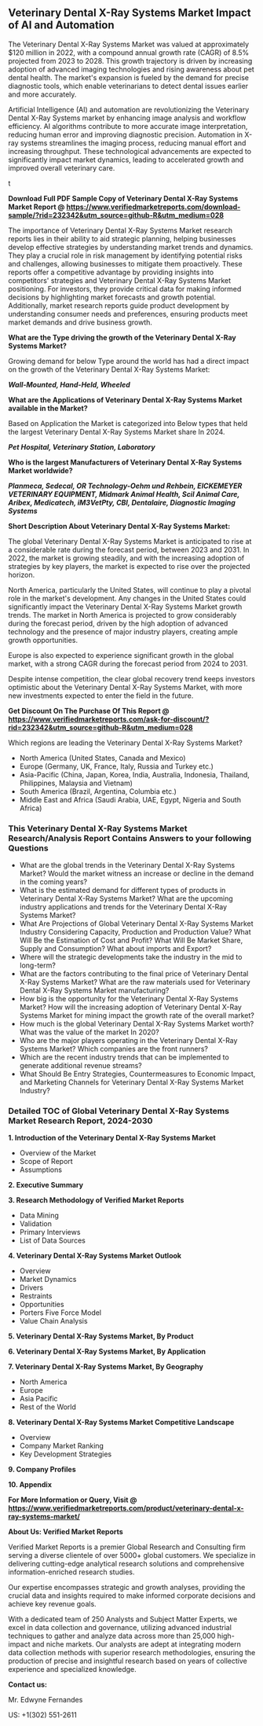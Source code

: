 <h2>Veterinary Dental X-Ray Systems Market Impact of AI and Automation</h2><p>The Veterinary Dental X-Ray Systems Market was valued at approximately $120 million in 2022, with a compound annual growth rate (CAGR) of 8.5% projected from 2023 to 2028. This growth trajectory is driven by increasing adoption of advanced imaging technologies and rising awareness about pet dental health. The market's expansion is fueled by the demand for precise diagnostic tools, which enable veterinarians to detect dental issues earlier and more accurately.</p><p>Artificial Intelligence (AI) and automation are revolutionizing the Veterinary Dental X-Ray Systems market by enhancing image analysis and workflow efficiency. AI algorithms contribute to more accurate image interpretation, reducing human error and improving diagnostic precision. Automation in X-ray systems streamlines the imaging process, reducing manual effort and increasing throughput. These technological advancements are expected to significantly impact market dynamics, leading to accelerated growth and improved overall veterinary care.</p>t</p><p id="" class=""><strong>Download Full PDF Sample Copy of Veterinary Dental X-Ray Systems Market Report @ <a href="https://www.verifiedmarketreports.com/download-sample/?rid=232342&utm_source=github-R&utm_medium=028" target="_blank">https://www.verifiedmarketreports.com/download-sample/?rid=232342&utm_source=github-R&utm_medium=028</a></strong></p><p>The importance of&nbsp;Veterinary Dental X-Ray Systems Market research reports lies in their ability to aid strategic planning, helping businesses develop effective strategies by understanding market trends and dynamics. They play a crucial role in risk management by identifying potential risks and challenges, allowing businesses to mitigate them proactively. These reports offer a competitive advantage by providing insights into competitors' strategies and Veterinary Dental X-Ray Systems Market positioning. For investors, they provide critical data for making informed decisions by highlighting market forecasts and growth potential. Additionally, market research reports guide product development by understanding consumer needs and preferences, ensuring products meet market demands and drive business growth.</p><p><strong>What are the&nbsp;Type driving the growth of the Veterinary Dental X-Ray Systems Market?</strong></p><p id="" class="">Growing demand for below Type around the world has had a direct impact on the growth of the Veterinary Dental X-Ray Systems Market:</p><em><strong>Wall-Mounted, Hand-Held, Wheeled</strong></em></p><strong>What are the&nbsp;Applications&nbsp;of Veterinary Dental X-Ray Systems Market available in the Market?</strong></p><p id="" class="">Based on Application the Market is categorized into Below types that held the largest Veterinary Dental X-Ray Systems Market share In 2024.</p><em><strong>Pet Hospital, Veterinary Station, Laboratory</strong></em></p><strong>Who is the largest Manufacturers of Veterinary Dental X-Ray Systems Market worldwide?</strong></p><p><em><strong>Planmeca, Sedecal, OR Technology-Oehm und Rehbein, EICKEMEYER VETERINARY EQUIPMENT, Midmark Animal Health, Scil Animal Care, Aribex, Medicatech, iM3VetPty, CBI, Dentalaire, Diagnostic Imaging Systems</strong></em></p><p id="" class=""><strong>Short Description About Veterinary Dental X-Ray Systems Market:</strong></p><p>The global Veterinary Dental X-Ray Systems Market is anticipated to rise at a considerable rate during the forecast period, between 2023 and 2031. In 2022, the market is growing steadily, and with the increasing adoption of strategies by key players, the market is expected to rise over the projected horizon.</p><p>North America, particularly the United States, will continue to play a pivotal role in the market's development. Any changes in the United States could significantly impact the Veterinary Dental X-Ray Systems Market growth trends. The market in North America is projected to grow considerably during the forecast period, driven by the high adoption of advanced technology and the presence of major industry players, creating ample growth opportunities.</p><p>Europe is also expected to experience significant growth in the global market, with a strong CAGR during the forecast period from 2024 to 2031.</p><p>Despite intense competition, the clear global recovery trend keeps investors optimistic about the Veterinary Dental X-Ray Systems Market, with more new investments expected to enter the field in the future.</p><p id="" class=""><strong>Get Discount On The Purchase Of This Report @ <a href="https://www.verifiedmarketreports.com/ask-for-discount/?rid=232342&utm_source=github-R&utm_medium=028" target="_blank">https://www.verifiedmarketreports.com/ask-for-discount/?rid=232342&utm_source=github-R&utm_medium=028</a></strong></p>Which regions are leading the Veterinary Dental X-Ray Systems Market?</p><ul><li>North America (United States, Canada and Mexico)</li><li>Europe (Germany, UK, France, Italy, Russia and Turkey etc.)</li><li>Asia-Pacific (China, Japan, Korea, India, Australia, Indonesia, Thailand, Philippines, Malaysia and Vietnam)</li><li>South America (Brazil, Argentina, Columbia etc.)</li><li>Middle East and Africa (Saudi Arabia, UAE, Egypt, Nigeria and South Africa)</li></ul><h3 id="" class="">This Veterinary Dental X-Ray Systems Market Research/Analysis Report Contains Answers to your following Questions</h3><ul><li>What are the global trends in the Veterinary Dental X-Ray Systems Market? Would the market witness an increase or decline in the demand in the coming years?</li><li>What is the estimated demand for different types of products in Veterinary Dental X-Ray Systems Market? What are the upcoming industry applications and trends for the Veterinary Dental X-Ray Systems Market?</li><li>What Are Projections of Global Veterinary Dental X-Ray Systems Market Industry Considering Capacity, Production and Production Value? What Will Be the Estimation of Cost and Profit? What Will Be Market Share, Supply and Consumption? What about imports and Export?</li><li>Where will the strategic developments take the industry in the mid to long-term?</li><li>What are the factors contributing to the final price of Veterinary Dental X-Ray Systems Market? What are the raw materials used for Veterinary Dental X-Ray Systems Market manufacturing?</li><li>How big is the opportunity for the Veterinary Dental X-Ray Systems Market? How will the increasing adoption of Veterinary Dental X-Ray Systems Market for mining impact the growth rate of the overall market?</li><li>How much is the global Veterinary Dental X-Ray Systems Market worth? What was the value of the market In 2020?</li><li>Who are the major players operating in the Veterinary Dental X-Ray Systems Market? Which companies are the front runners?</li><li>Which are the recent industry trends that can be implemented to generate additional revenue streams?</li><li>What Should Be Entry Strategies, Countermeasures to Economic Impact, and Marketing Channels for Veterinary Dental X-Ray Systems Market Industry?</li></ul><h3 id="" class="">Detailed TOC of Global Veterinary Dental X-Ray Systems Market Research Report, 2024-2030</h3><p id="" class=""><strong>1. Introduction of the Veterinary Dental X-Ray Systems Market</strong></p><ul><li>Overview of the Market</li><li>Scope of Report</li><li>Assumptions</li></ul><p id="" class=""><strong>2. Executive Summary</strong></p><p id="" class=""><strong>3. Research Methodology of Verified Market Reports</strong></p><ul><li>Data Mining</li><li>Validation</li><li>Primary Interviews</li><li>List of Data Sources</li></ul><p id="" class=""><strong>4. Veterinary Dental X-Ray Systems Market Outlook</strong></p><ul><li>Overview</li><li>Market Dynamics</li><li>Drivers</li><li>Restraints</li><li>Opportunities</li><li>Porters Five Force Model</li><li>Value Chain Analysis</li></ul><p id="" class=""><strong>5. Veterinary Dental X-Ray Systems Market, By Product</strong></p><p id="" class=""><strong>6. Veterinary Dental X-Ray Systems Market, By Application</strong></p><p id="" class=""><strong>7. Veterinary Dental X-Ray Systems Market, By Geography</strong></p><ul><li>North America</li><li>Europe</li><li>Asia Pacific</li><li>Rest of the World</li></ul><p id="" class=""><strong>8. Veterinary Dental X-Ray Systems Market Competitive Landscape</strong></p><ul><li>Overview</li><li>Company Market Ranking</li><li>Key Development Strategies</li></ul><p id="" class=""><strong>9. Company Profiles</strong></p><p id="" class=""><strong>10. Appendix</strong></p><p id="" class=""><strong>For More Information or Query, Visit @ <a href="https://www.verifiedmarketreports.com/product/veterinary-dental-x-ray-systems-market/" target="_blank">https://www.verifiedmarketreports.com/product/veterinary-dental-x-ray-systems-market/</a></strong></p><p id="" class=""><strong>About Us: Verified Market Reports</strong></p><p id="" class="">Verified Market Reports is a premier Global Research and Consulting firm serving a diverse clientele of over 5000+ global customers. We specialize in delivering cutting-edge analytical research solutions and comprehensive information-enriched research studies.</p><p id="" class="">Our expertise encompasses strategic and growth analyses, providing the crucial data and insights required to make informed corporate decisions and achieve key revenue goals.</p><p id="" class="">With a dedicated team of 250 Analysts and Subject Matter Experts, we excel in data collection and governance, utilizing advanced industrial techniques to gather and analyze data across more than 25,000 high-impact and niche markets. Our analysts are adept at integrating modern data collection methods with superior research methodologies, ensuring the production of precise and insightful research based on years of collective experience and specialized knowledge.</p><p id="" class=""><strong>Contact us:</strong></p><p id="" class="">Mr. Edwyne Fernandes</p><p id="" class="">US: +1(302) 551-2611</p>
